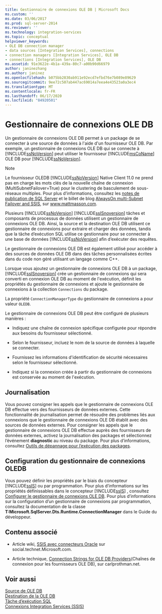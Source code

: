 ```yaml
---
title: Gestionnaire de connexions OLE DB | Microsoft Docs
ms.custom: ''
ms.date: 03/06/2017
ms.prod: sql-server-2014
ms.reviewer: ''
ms.technology: integration-services
ms.topic: conceptual
helpviewer_keywords:
- OLE DB connection manager
- data sources [Integration Services], connections
- connection managers [Integration Services], OLE DB
- connections [Integration Services], OLE DB
ms.assetid: 91e3622e-4b1a-439a-80c7-a00b90d66979
author: janinezhang
ms.author: janinez
ms.openlocfilehash: b075bb2830ab911e92ecd7efbd76e7b089e89629
ms.sourcegitcommit: 9ee72c507ab447ac69014a7eea4e43523a0a3ec4
ms.translationtype: MT
ms.contentlocale: fr-FR
ms.lasthandoff: 06/17/2020
ms.locfileid: "84920501"
---
```

# <a name="ole-db-connection-manager"></a>Gestionnaire de connexions OLE DB
  Un gestionnaire de connexions OLE DB permet à un package de se connecter à une source de données à l'aide d'un fournisseur OLE DB. Par exemple, un gestionnaire de connexions OLE DB qui se connecte à [!INCLUDE[ssNoVersion](../../includes/ssnoversion-md.md)] peut utiliser le fournisseur [!INCLUDE[msCoName](../../includes/msconame-md.md)] OLE DB pour [!INCLUDE[ssNoVersion](../../includes/ssnoversion-md.md)].  
  
> [!NOTE]
>  Le fournisseur OLEDB [!INCLUDE[ssNoVersion](../../includes/ssnoversion-md.md)] Native Client 11.0 ne prend pas en charge les mots clés de la nouvelle chaîne de connexion (MultiSubnetFailover=True) pour le clustering de basculement de sous-réseaux multiples. Pour plus d’informations, consultez les [notes de publication de SQL Server](https://go.microsoft.com/fwlink/?LinkId=247824) et le billet de blog [AlwaysOn multi-Subnet Failover and SSIS](https://www.mattmasson.com/2012/03/alwayson-multi-subnet-failover-and-ssis/), sur www.mattmasson.com.  
  
 Plusieurs [!INCLUDE[ssNoVersion](../../includes/ssnoversion-md.md)] [!INCLUDE[ssISnoversion](../../includes/ssisnoversion-md.md)] tâches et composants de processus de données utilisent un gestionnaire de connexions OLE DB. Ainsi, la source et la destination OLE DB utilisent ce gestionnaire de connexions pour extraire et charger des données, tandis que la tâche d’exécution SQL utilise ce gestionnaire pour se connecter à une base de données [!INCLUDE[ssNoVersion](../../includes/ssnoversion-md.md)] afin d’exécuter des requêtes.  
  
 Le gestionnaire de connexions OLE DB est également utilisé pour accéder à des sources de données OLE DB dans des tâches personnalisées écrites dans du code non géré utilisant un langage comme C++.  
  
 Lorsque vous ajoutez un gestionnaire de connexions OLE DB à un package, [!INCLUDE[ssISnoversion](../../includes/ssisnoversion-md.md)] crée un gestionnaire de connexions qui sera converti en connexion OLE DB au moment de l'exécution, définit les propriétés du gestionnaire de connexions et ajoute le gestionnaire de connexions à la collection `Connections` du package.  
  
 La propriété `ConnectionManagerType` du gestionnaire de connexions a pour valeur `OLEDB`.  
  
 Le gestionnaire de connexions OLE DB peut être configuré de plusieurs manières :  
  
-   Indiquez une chaîne de connexion spécifique configurée pour répondre aux besoins du fournisseur sélectionné.  
  
-   Selon le fournisseur, incluez le nom de la source de données à laquelle se connecter.  
  
-   Fournissez les informations d'identification de sécurité nécessaires selon le fournisseur sélectionné.  
  
-   Indiquez si la connexion créée à partir du gestionnaire de connexions est conservée au moment de l'exécution.  
  
## <a name="logging"></a>Journalisation  
 Vous pouvez consigner les appels que le gestionnaire de connexions OLE DB effectue vers des fournisseurs de données externes. Cette fonctionnalité de journalisation permet de résoudre des problèmes liés aux connexions que le gestionnaire de connexions OLE DB établit avec des sources de données externes. Pour consigner les appels que le gestionnaire de connexions OLE DB effectue auprès des fournisseurs de données externes, activez la journalisation des packages et sélectionnez l’événement **diagnostic** au niveau du package. Pour plus d’informations, consultez [Outils de dépannage pour l’exécution des packages](../troubleshooting/troubleshooting-tools-for-package-execution.md).  
  
## <a name="configuration-of-the-oledb-connection-manager"></a>Configuration du gestionnaire de connexions OLEDB  
 Vous pouvez définir les propriétés par le biais du concepteur [!INCLUDE[ssIS](../../includes/ssis-md.md)] ou par programmation. Pour plus d’informations sur les propriétés définissables dans le concepteur [!INCLUDE[ssIS](../../includes/ssis-md.md)] , consultez [Configurer le gestionnaire de connexions OLE DB](../configure-ole-db-connection-manager.md). Pour plus d’informations sur la configuration d’un gestionnaire de connexions par programmation, consultez la documentation de la classe **T:Microsoft.SqlServer.Dts.Runtime.ConnectionManager** dans le Guide du développeur.  
  
## <a name="related-content"></a>Contenu associé  
  
-   Article wiki, [SSIS avec connecteurs Oracle](https://go.microsoft.com/fwlink/?LinkId=220670) sur social.technet.Microsoft.com.  
  
-   Article technique, [Connection Strings for OLE DB Providers](https://go.microsoft.com/fwlink/?LinkId=220744)(Chaînes de connexion pour les fournisseurs OLE DB), sur carlprothman.net.  
  
## <a name="see-also"></a>Voir aussi  
 [Source de OLE DB](../data-flow/ole-db-source.md)   
 [Destination de la OLE DB](../data-flow/ole-db-destination.md)   
 [Tâche d’exécution SQL](../control-flow/execute-sql-task.md)   
 [Connexions Integration Services &#40;SSIS&#41;](integration-services-ssis-connections.md)  
  
  

